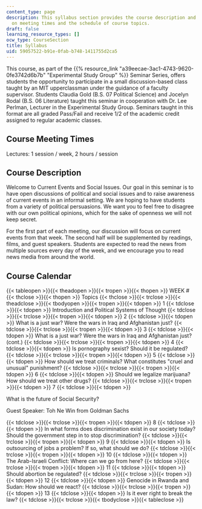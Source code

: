 ```yaml
---
content_type: page
description: This syllabus section provides the course description and information
  on meeting times and the schedule of course topics.
draft: false
learning_resource_types: []
ocw_type: CourseSection
title: Syllabus
uid: 59057522-b91e-0fab-b748-1411755d2ca5
---
```

This course, as part of the {{% resource_link "a39eecae-3ac1-4743-9620-0fe3742d6b7b" "Experimental Study Group" %}} Seminar Series, offers students the opportunity to participate in a small discussion-based class taught by an MIT upperclassman under the guidance of a faculty supervisor. Students Claudia Gold (B.S. 07 Political Science) and Jocelyn Rodal (B.S. 06 Literature) taught this seminar in cooperation with Dr. Lee Perlman, Lecturer in the Experimental Study Group. Seminars taught in this format are all graded Pass/Fail and receive 1/2 of the academic credit assigned to regular academic classes.

## Course Meeting Times

Lectures: 1 session / week, 2 hours / session

## Course Description

Welcome to Current Events and Social Issues. Our goal in this seminar is to have open discussions of political and social issues and to raise awareness of current events in an informal setting. We are hoping to have students from a variety of political persuasions. We want you to feel free to disagree with our own political opinions, which for the sake of openness we will not keep secret.

For the first part of each meeting, our discussion will focus on current events from that week. The second half will be supplemented by readings, films, and guest speakers. Students are expected to read the news from multiple sources every day of the week, and we encourage you to read news media from around the world.

## Course Calendar

{{< tableopen >}}{{< theadopen >}}{{< tropen >}}{{< thopen >}}
WEEK #
{{< thclose >}}{{< thopen >}}
Topics
{{< thclose >}}{{< trclose >}}{{< theadclose >}}{{< tbodyopen >}}{{< tropen >}}{{< tdopen >}}
1
{{< tdclose >}}{{< tdopen >}}
Introduction and Political Systems of Thought
{{< tdclose >}}{{< trclose >}}{{< tropen >}}{{< tdopen >}}
2
{{< tdclose >}}{{< tdopen >}}
What is a just war? Were the wars in Iraq and Afghanistan just?
{{< tdclose >}}{{< trclose >}}{{< tropen >}}{{< tdopen >}}
3
{{< tdclose >}}{{< tdopen >}}
What is a just war? Were the wars in Iraq and Afghanistan just? (cont.)
{{< tdclose >}}{{< trclose >}}{{< tropen >}}{{< tdopen >}}
4
{{< tdclose >}}{{< tdopen >}}
Is pornography sexist? Should it be regulated?
{{< tdclose >}}{{< trclose >}}{{< tropen >}}{{< tdopen >}}
5
{{< tdclose >}}{{< tdopen >}}
How should we treat criminals? What constitutes "cruel and unusual" punishment?
{{< tdclose >}}{{< trclose >}}{{< tropen >}}{{< tdopen >}}
6
{{< tdclose >}}{{< tdopen >}}
Should we legalize marijuana? How should we treat other drugs?
{{< tdclose >}}{{< trclose >}}{{< tropen >}}{{< tdopen >}}
7
{{< tdclose >}}{{< tdopen >}}

What is the future of Social Security?

Guest Speaker: Toh Ne Win from Goldman Sachs

{{< tdclose >}}{{< trclose >}}{{< tropen >}}{{< tdopen >}}
8
{{< tdclose >}}{{< tdopen >}}
In what forms does discrimination exist in our society today? Should the government step in to stop discrimination?
{{< tdclose >}}{{< trclose >}}{{< tropen >}}{{< tdopen >}}
9
{{< tdclose >}}{{< tdopen >}}
Is outsourcing of jobs a problem? If so, what should we do?
{{< tdclose >}}{{< trclose >}}{{< tropen >}}{{< tdopen >}}
10
{{< tdclose >}}{{< tdopen >}}
The Arab-Israeli Conflict: Where can we go from here?
{{< tdclose >}}{{< trclose >}}{{< tropen >}}{{< tdopen >}}
11
{{< tdclose >}}{{< tdopen >}}
Should abortion be regulated?
{{< tdclose >}}{{< trclose >}}{{< tropen >}}{{< tdopen >}}
12
{{< tdclose >}}{{< tdopen >}}
Genocide in Rwanda and Sudan: How should we react?
{{< tdclose >}}{{< trclose >}}{{< tropen >}}{{< tdopen >}}
13
{{< tdclose >}}{{< tdopen >}}
Is it ever right to break the law?
{{< tdclose >}}{{< trclose >}}{{< tbodyclose >}}{{< tableclose >}}